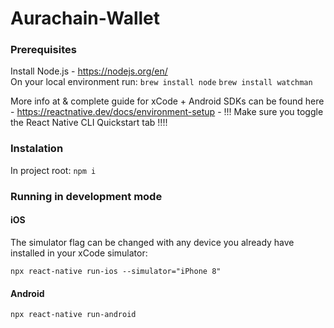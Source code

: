 # Aurachain-Wallet

### Prerequisites

Install Node.js - https://nodejs.org/en/ <br>
On your local environment run:
``` brew install node ```
``` brew install watchman  ```

More info at & complete guide for xCode + Android SDKs can be found here - https://reactnative.dev/docs/environment-setup - !!! Make sure you toggle the React Native CLI Quickstart tab !!!!

### Instalation

In project root:
``` npm i ```

### Running in development mode

#### iOS

The simulator flag can be changed with any device you already have installed in your xCode simulator:

``` npx react-native run-ios --simulator="iPhone 8" ```

#### Android 

``` npx react-native run-android ```
